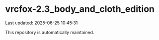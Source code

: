 # vrcfox-2.3_body_and_cloth_edition

Last updated: 2025-06-25 10:45:31

This repository is automatically maintained.

